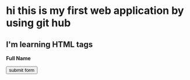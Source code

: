 <html>
     <head>
          <title>anil46.github.io</title>
    </head>
    <body> 
        <h1>hi this is my first web application by using git hub</h1>
		<h2>I'm learning HTML tags</h2>
	    <p><b>Full Name</b></p>
    </body>
	<button style="colour: blue">submit form</button>
</html>
